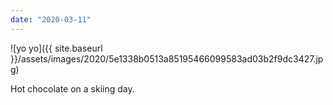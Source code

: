 ```yaml
---
date: "2020-03-11"
---
```


![yo yo]({{ site.baseurl }}/assets/images/2020/5e1338b0513a85195466099583ad03b2f9dc3427.jpg)

Hot chocolate on a skiing day.
